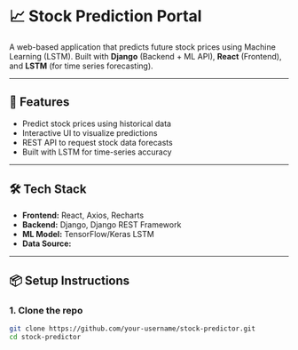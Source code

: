 # 📈 Stock Prediction Portal

A web-based application that predicts future stock prices using Machine Learning (LSTM). Built with **Django** (Backend + ML API), **React** (Frontend), and **LSTM** (for time series forecasting).

---

## 🚀 Features

- Predict stock prices using historical data
- Interactive UI to visualize predictions
- REST API to request stock data forecasts
- Built with LSTM for time-series accuracy

---

## 🛠 Tech Stack

- **Frontend:** React, Axios, Recharts
- **Backend:** Django, Django REST Framework
- **ML Model:** TensorFlow/Keras LSTM
- **Data Source:** 

---

## 📦 Setup Instructions

### 1. Clone the repo

```bash
git clone https://github.com/your-username/stock-predictor.git
cd stock-predictor

